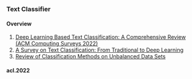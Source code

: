 ### Text Classifier

#### Overview
1. [Deep Learning Based Text Classification: A Comprehensive Review (ACM Computing Surveys 2022)](https://arxiv.org/abs/2004.03705)
2. [A Survey on Text Classification: From Traditional to Deep Learning](https://arxiv.org/abs/2008.00364v5)
3. [Review of Classification Methods on Unbalanced Data Sets](https://ieeexplore.ieee.org/abstract/document/9408661)

#### acl.2022

